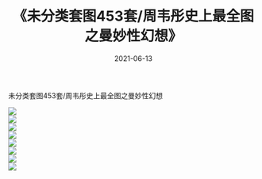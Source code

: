 ﻿---
layout: post
title:  《未分类套图453套/周韦彤史上最全图之曼妙性幻想》
date:   2021-06-13
img: http://img.660000.xyz/Sharelink/网络美图/2021/未分类套图453套/周韦彤史上最全图之曼妙性幻想/000.jpg
categories: [美女, 清纯, 唯美]
---

未分类套图453套/周韦彤史上最全图之曼妙性幻想

 ![](http://img.660000.xyz/Sharelink/网络美图/2021/未分类套图453套/周韦彤史上最全图之曼妙性幻想/001.jpg) <br>![](http://img.660000.xyz/Sharelink/网络美图/2021/未分类套图453套/周韦彤史上最全图之曼妙性幻想/002.jpg) <br>![](http://img.660000.xyz/Sharelink/网络美图/2021/未分类套图453套/周韦彤史上最全图之曼妙性幻想/003.jpg) <br>![](http://img.660000.xyz/Sharelink/网络美图/2021/未分类套图453套/周韦彤史上最全图之曼妙性幻想/004.jpg) <br>![](http://img.660000.xyz/Sharelink/网络美图/2021/未分类套图453套/周韦彤史上最全图之曼妙性幻想/005.jpg) <br>![](http://img.660000.xyz/Sharelink/网络美图/2021/未分类套图453套/周韦彤史上最全图之曼妙性幻想/006.jpg) <br>![](http://img.660000.xyz/Sharelink/网络美图/2021/未分类套图453套/周韦彤史上最全图之曼妙性幻想/007.jpg) <br>![](http://img.660000.xyz/Sharelink/网络美图/2021/未分类套图453套/周韦彤史上最全图之曼妙性幻想/008.jpg) <br>